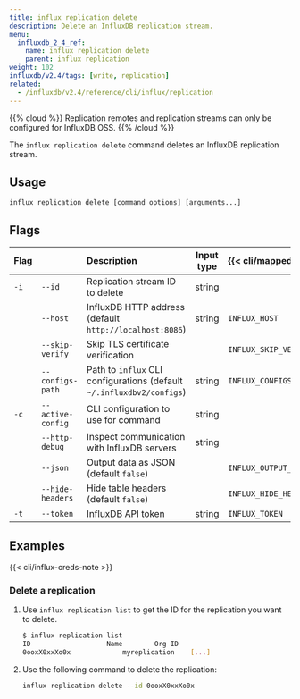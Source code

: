 ```yaml
---
title: influx replication delete
description: Delete an InfluxDB replication stream.
menu:
  influxdb_2_4_ref:
    name: influx replication delete
    parent: influx replication
weight: 102
influxdb/v2.4/tags: [write, replication]
related:
  - /influxdb/v2.4/reference/cli/influx/replication
---
```


{{% cloud %}}
Replication remotes and replication streams can only be configured for InfluxDB OSS.
{{% /cloud %}}

The `influx replication delete` command deletes an InfluxDB replication stream.

## Usage
   
```
influx replication delete [command options] [arguments...]
```

## Flags
| Flag |                   | Description                                                           | Input type | {{< cli/mapped >}}    |
| :--- | :---------------- | :-------------------------------------------------------------------- | :--------: | :-------------------- |
| `-i` | `--id`            | Replication stream ID to delete                                       |   string   |                       |
|      | `--host`          | InfluxDB HTTP address (default `http://localhost:8086`)               |   string   | `INFLUX_HOST`         |
|      | `--skip-verify`   | Skip TLS certificate verification                                     |            | `INFLUX_SKIP_VERIFY`  |
|      | `--configs-path`  | Path to `influx` CLI configurations (default `~/.influxdbv2/configs`) |   string   | `INFLUX_CONFIGS_PATH` |
| `-c` | `--active-config` | CLI configuration to use for command                                  |   string   |                       |
|      | `--http-debug`    | Inspect communication with InfluxDB servers                           |   string   |                       |
|      | `--json`          | Output data as JSON (default `false`)                                 |            | `INFLUX_OUTPUT_JSON`  |
|      | `--hide-headers`  | Hide table headers (default `false`)                                  |            | `INFLUX_HIDE_HEADERS` |
| `-t` | `--token`         | InfluxDB API token                                                    |   string   | `INFLUX_TOKEN`        |

## Examples
{{< cli/influx-creds-note >}}

### Delete a replication
1. Use `influx replication list` to get the ID for the replication you want to delete.
   ```sh
   $ influx replication list
   ID			        Name		Org ID
   0ooxX0xxXo0x      	    myreplication    [...]
   ```
2. Use the following command to delete the replication:
    ```sh
    influx replication delete --id 0ooxX0xxXo0x
    ```
